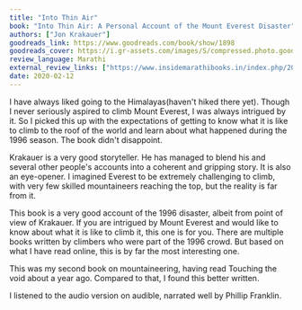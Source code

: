 ```yaml
---
title: "Into Thin Air"
book: "Into Thin Air: A Personal Account of the Mount Everest Disaster"
authors: ["Jon Krakauer"]
goodreads_link: https://www.goodreads.com/book/show/1898
goodreads_cover: https://i.gr-assets.com/images/S/compressed.photo.goodreads.com/books/1463384482l/1898.jpg
review_language: Marathi
external_review_links: ["https://www.insidemarathibooks.in/index.php/2020/05/16/into-thin-air-book-review-in-marathi/"]
date: 2020-02-12
---
```


I have always liked going to the Himalayas(haven't hiked there yet). Though I never seriously aspired to climb Mount Everest, I was always intrigued by it. So I picked this up with the expectations of getting to know what it is like to climb to the roof of the world and learn about what happened during the 1996 season. The book didn't disappoint.

Krakauer is a very good storyteller. He has managed to blend his and several other people's accounts into a coherent and gripping story. It is also an eye-opener. I imagined Everest to be extremely challenging to climb, with very few skilled mountaineers reaching the top, but the reality is far from it.

This book is a very good account of the 1996 disaster, albeit from point of view of Krakauer. If you are intrigued by Mount Everest and would like to know about what it is like to climb it, this one is for you. There are multiple books written by climbers who were part of the 1996 crowd. But based on what I have read online, this is by far the most interesting one.

This was my second book on mountaineering, having read Touching the void about a year ago. Compared to that, I found this better written.

I listened to the audio version on audible, narrated well by Phillip Franklin.